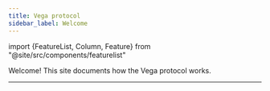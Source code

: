 ```yaml
---
title: Vega protocol
sidebar_label: Welcome
---
```


import {FeatureList, Column, Feature} from "@site/src/components/featurelist"

Welcome! This site documents how the Vega protocol works.

<FeatureList>
  <Column title="Get to know Vega">
    <Feature url="/release/concepts/trading-framework" title="Trading" subtitle="Ins and outs of the trading infrastructure" image="tophat-bond.png" />
    <Feature url="/release/concepts/chain" title="Blockchain" subtitle="How the Vega PoS chain works" image="tophat-bond.png" />
  </Column>
    <Column title="Build">
    <Feature url="/release/api/overview" title="API Overview" subtitle="Explore using the APIs" image="tophat-bond.png" />
  </Column>
</FeatureList>

<hr class="subsection" />